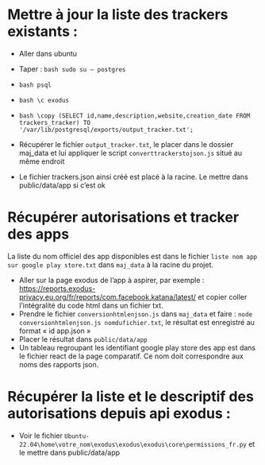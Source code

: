 # Mettre à jour la liste des trackers existants : 

- Aller dans ubuntu
- Taper :    ```bash sudo su – postgres```
- ```bash psql```
- ```bash \c exodus```
- ```bash \copy (SELECT id,name,description,website,creation_date FROM trackers_tracker) TO '/var/lib/postgresql/exports/output_tracker.txt';```

- Récupérer le fichier `output_tracker.txt`, le placer dans le dossier maj_data et lui appliquer le script `converttrackerstojson.js` situé au même endroit

- Le fichier trackers.json ainsi créé est placé à la racine. Le mettre dans public/data/app si c’est ok

# Récupérer autorisations et tracker des apps

La liste du nom officiel des app disponibles est dans le fichier `liste nom app sur google play store.txt` dans `maj_data` à la racine du projet.

- Aller sur la page exodus de l’app à aspirer, par exemple : https://reports.exodus-privacy.eu.org/fr/reports/com.facebook.katana/latest/ et copier coller l’intégralité du code html dans un fichier txt.
- Prendre le fichier `conversionhtmlenjson.js` dans `maj_data` et faire : `node conversionhtmlenjson.js nomdufichier.txt`, le résultat est enregistré au format « id  app.json »
- Placer le résultat dans `public/data/app`
- Un tableau regroupant les identifiant google play store des app est dans le fichier react de la page comparatif. Ce nom doit correspondre aux noms des rapports json.

# Récupérer la liste et le descriptif des autorisations	depuis api exodus :

- Voir le fichier `Ubuntu-22.04\home\votre_nom\exodus\exodus\exodus\core\permissions_fr.py` et le mettre dans public/data/app


